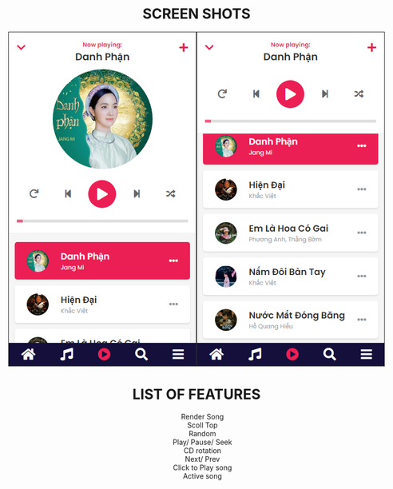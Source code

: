 <h1 style="text-align: center;">SCREEN SHOTS</h1>
<div class="wrap" style="display: flex; justify-content: center;">
    <img src="/assets/img/img1.PNG" alt="">
    <img src="/assets/img/img2.PNG" alt="">
</div>
<h1 style="text-align: center;">LIST OF FEATURES</h1>
<ol style="text-align: center; list-style: none;">
    <li>Render Song</li>
    <li>Scoll Top</li>
    <li>Random</li>
    <li>Play/ Pause/ Seek</li>
    <li>CD rotation</li>
    <li>Next/ Prev</li>
    <li>Click to Play song</li>
    <li>Active song</li>
</ol>